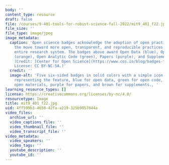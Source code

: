 ```yaml
---
body: ''
content_type: resource
draft: false
file: /courses/9-401-tools-for-robust-science-fall-2022/mit9_401_f22.jpg
file_size: ''
file_type: image/jpeg
image_metadata:
  caption: 'Open science badges acknowledge the adoption of open practices and signal
    the move toward more open, transparent, and reproducible practices across the
    entire research system. The badges above award Open Data (blue), Open Materials
    (orange), Open Analytic Code (green), Papers (purple), and Supplements (brown).
    (Credit: [Center for Open Science](https://www.cos.io/blog/badges-for-open-research-practices-available-on-osf-registrations).
    License: CC BY-NC-SA.)'
  credit: ''
  image-alt: 'Five six-sided badges in solid colors with a simple icon in the center
    representing the feature, blue for open data, green for open code, orange for
    open materials, purple for papers, and brown for supplements., '
learning_resource_types: []
license: https://creativecommons.org/licenses/by-nc/4.0/
resourcetype: Image
title: mit9_401_f22.jpg
uid: 4ff599b3-4650-42fa-a219-325b9057044a
video_files:
  archive_url: ''
  video_captions_file: ''
  video_thumbnail_file: ''
  video_transcript_file: ''
video_metadata:
  video_speakers: ''
  video_tags: ''
  youtube_description: ''
  youtube_id: ''
---
```

